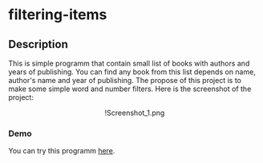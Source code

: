 # filtering-items

## Description
This is simple programm that contain small list of books with authors and years of publishing. You can find any book from this list depends on name, author's name and year of publishing. The propose of this project is to make some simple word and number filters. Here is the screenshot of the project: 

<div align="center">


!Screenshot_1.png

</div>

### Demo
You can try this programm [here](https://maksimdimov.github.io/filtering-items/).
